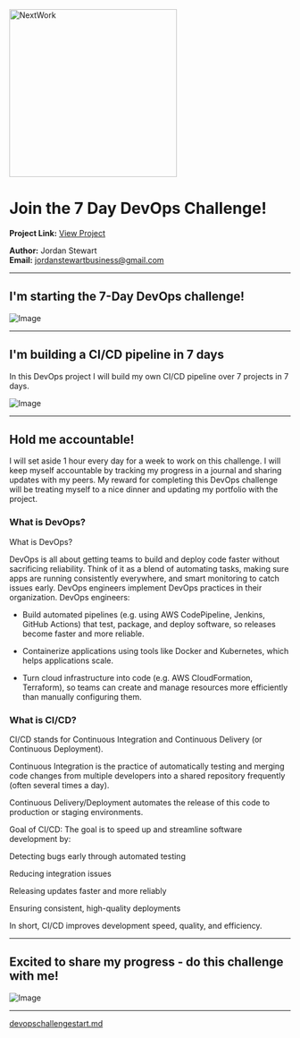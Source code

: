 <img src="https://cdn.prod.website-files.com/677c400686e724409a5a7409/6790ad949cf622dc8dcd9fe4_nextwork-logo-leather.svg" alt="NextWork" width="300" />

# Join the 7 Day DevOps Challenge!

**Project Link:** [View Project](http://learn.nextwork.org/projects/aws-devops-cicd)

**Author:** Jordan Stewart  
**Email:** jordanstewartbusiness@gmail.com

---

## I'm starting the 7-Day DevOps challenge!

![Image](http://learn.nextwork.org/authentic_azure_zealous_melon/uploads/aws-devops-cicd_ba6d42ae)

---

## I'm building a CI/CD pipeline in 7 days

In this DevOps project I will build my own CI/CD pipeline over 7 projects in 7 days. 

![Image](http://learn.nextwork.org/authentic_azure_zealous_melon/uploads/aws-devops-cicd_a1b2c3d4)

---

## Hold me accountable!

I will set aside 1 hour every day for a week to work on this challenge. I will keep myself accountable by tracking my progress in a journal and sharing updates with my peers. My reward for completing this DevOps challenge will be treating myself to a nice dinner and updating my portfolio with the project.

### What is DevOps?

What is DevOps?

DevOps is all about getting teams to build and deploy code faster without sacrificing reliability. Think of it as a blend of automating tasks, making sure apps are running consistently everywhere, and smart monitoring to catch issues early.
DevOps engineers implement DevOps practices in their organization. DevOps engineers:

- Build automated pipelines (e.g. using AWS CodePipeline, Jenkins, GitHub Actions) that test, package, and deploy software, so releases become faster and more reliable.

- Containerize applications using tools like Docker and Kubernetes, which helps applications scale.

- Turn cloud infrastructure into code (e.g. AWS CloudFormation, Terraform), so teams can create and manage resources more efficiently than manually configuring them.

### What is CI/CD?

CI/CD stands for Continuous Integration and Continuous Delivery (or Continuous Deployment).

Continuous Integration is the practice of automatically testing and merging code changes from multiple developers into a shared repository frequently (often several times a day).

Continuous Delivery/Deployment automates the release of this code to production or staging environments.

Goal of CI/CD:
The goal is to speed up and streamline software development by:

Detecting bugs early through automated testing

Reducing integration issues

Releasing updates faster and more reliably

Ensuring consistent, high-quality deployments

In short, CI/CD improves development speed, quality, and efficiency.

---

## Excited to share my progress - do this challenge with me!

![Image](http://learn.nextwork.org/authentic_azure_zealous_melon/uploads/aws-devops-cicd_ba6d42ae)

---
[devopschallengestart.md](https://github.com/user-attachments/files/20691377/devopschallengestart.md)
